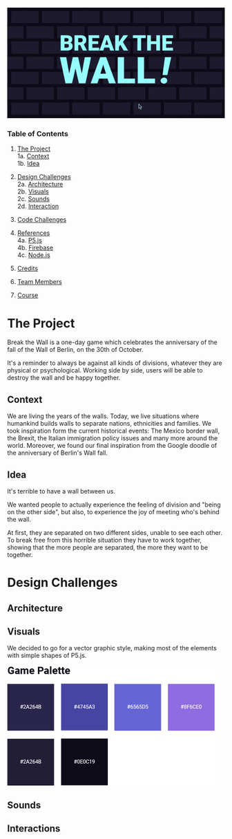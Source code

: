 
<p align="center">
<img src="https://github.com/drawwithcode/2019-group-08-1/blob/master/images/cover.gif"
 </p>

### Table of Contents

1. [The Project](#the-project) <br>
  1a. [Context](#context) <br>
  1b. [Idea](#idea) <br>

2. [Design Challenges](#design-challenges) <br>
  2a. [Architecture](#architecture) <br>
  2b. [Visuals](#visuals) <br>
  2c. [Sounds](#sounds) <br>
  2d. [Interaction](#interaction) <br>

3. [Code Challenges](#code-challenges) <br>

4. [References](#references) <br>
  4a. [P5.js](#p5.js) <br>
  4b. [Firebase](#firebase) <br>
  4c. [Node.js](#node.js) <br>

5. [Credits](#credits) <br>

6. [Team Members](#team-members) <br>

7. [Course](#course) <br>


# The Project
Break the Wall is a one-day game which celebrates the anniversary of the fall of the Wall of Berlin, on the 30th of October. 

It's a reminder to always be against all kinds of divisions, whatever they are physical or psychological. Working side by side, users will be able to destroy the wall and be happy together.

## Context
We are living the years of the walls. Today, we live situations where humankind builds walls to separate nations, ethnicities and families. We took inspiration form the current historical events: The Mexico border wall, the Brexit, the Italian immigration policy issues and many more around the world. Moreover, we found our final inspiration from the Google doodle of the anniversary of Berlin's Wall fall.

## Idea
It's terrible to have a wall between us.

We wanted people to actually experience the feeling of division and "being on the other side", but also, to experience the joy of meeting who's behind the wall. 

At first, they are separated on two different sides, unable to see each other. To break free from this horrible situation they have to work together, showing that the more people are separated, the more they want to be together.

# Design Challenges
## Architecture

## Visuals
We decided to go for a vector graphic style, making most of the elements with simple shapes of P5.js. 
<p><img src="https://github.com/drawwithcode/2019-group-08-1/blob/master/images/gamepalette.png"</p>

## Sounds

## Interactions
